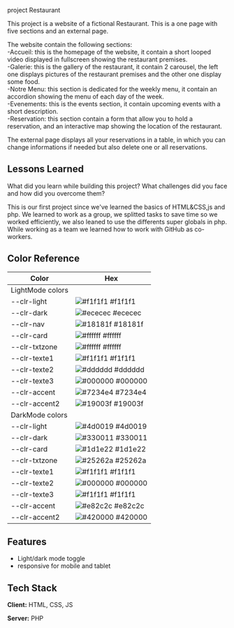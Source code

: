 project Restaurant 

This project is a website of a fictional Restaurant. 
This is a one page with five sections and an external page.

The website contain the following sections: <br>
-Accueil: this is the homepage of the website, it contain a short looped video displayed in fullscreen showing the restaurant premises.<br>
-Galerie: this is the gallery of the restaurant, it contain 2 carousel, the left one displays pictures of the restaurant premises and the other one display some food.<br>
-Notre Menu: this section is dedicated for the weekly menu, it contain an accordion showing the menu of each day of the week.<br>
-Evenements: this is the events section, it contain upcoming events with a short description.<br>
-Reservation: this section contain a form that allow you to hold a reservation, and an interactive map showing the location of the restaurant.<br>

The external page displays all your reservations in a table, in which you can change informations if needed but also delete one or all reservations.


## Lessons Learned

What did you learn while building this project? What challenges did you face and how did you overcome them?

This is our first project since we've learned the basics of HTML&CSS,js and php.
We learned to work as a group, we splitted tasks to save time so we worked efficiently,
we also leaned to use the differents super globals in php.   
While working as a team we learned how to work with GitHub as co-workers.

## Color Reference

| Color             | Hex                                                                |
| ----------------- | ------------------------------------------------------------------ |
|LightMode colors||
| --clr-light | ![#f1f1f1](https://via.placeholder.com/10/f1f1f1?text=+) #f1f1f1 |
| --clr-dark | ![#ececec](https://via.placeholder.com/10/ececec?text=+) #ececec |
| --clr-nav | ![#18181f](https://via.placeholder.com/10/18181f?text=+) #18181f |
| --clr-card | ![#ffffff](https://via.placeholder.com/10/ffffff?text=+) #ffffff |
| --clr-txtzone  | ![#ffffff](https://via.placeholder.com/10/ffffff?text=+) #ffffff |
| --clr-texte1 | ![#f1f1f1](https://via.placeholder.com/10/f1f1f1?text=+) #f1f1f1 |
| --clr-texte2 | ![#dddddd](https://via.placeholder.com/10/dddddd?text=+) #dddddd |
| --clr-texte3  | ![#000000](https://via.placeholder.com/10/000000?text=+) #000000 |
| --clr-accent | ![#7234e4](https://via.placeholder.com/10/7234e4?text=+) #7234e4 |
| --clr-accent2 | ![#19003f](https://via.placeholder.com/10/19003f?text=+) #19003f |
|DarkMode colors||
| --clr-light  | ![#4d0019](https://via.placeholder.com/10/4d0019?text=+) #4d0019 |
| --clr-dark  | ![#330011](https://via.placeholder.com/10/330011?text=+) #330011 |
| --clr-card | ![#1d1e22](https://via.placeholder.com/10/1d1e22?text=+) #1d1e22 |
| --clr-txtzone | ![#25262a](https://via.placeholder.com/10/25262a?text=+) #25262a |
| --clr-texte1 | ![#f1f1f1](https://via.placeholder.com/10/f1f1f1?text=+) #f1f1f1 |
| --clr-texte2 | ![#000000](https://via.placeholder.com/10/000000?text=+) #000000 |
| --clr-texte3  | ![#f1f1f1](https://via.placeholder.com/10/f1f1f1?text=+) #f1f1f1 |
| --clr-accent | ![#e82c2c](https://via.placeholder.com/10/e82c2c?text=+) #e82c2c |
| --clr-accent2 | ![#420000](https://via.placeholder.com/10/420000?text=+) #420000 |

## Features

- Light/dark mode toggle
- responsive for mobile and tablet


## Tech Stack

**Client:** HTML, CSS, JS

**Server:** PHP



